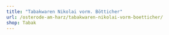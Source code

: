 ```yaml
---
title: "Tabakwaren Nikolai vorm. Bötticher"
url: /osterode-am-harz/tabakwaren-nikolai-vorm-boetticher/
shop: Tabak
---
```


